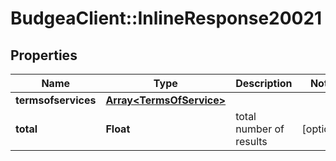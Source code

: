 # BudgeaClient::InlineResponse20021

## Properties
Name | Type | Description | Notes
------------ | ------------- | ------------- | -------------
**termsofservices** | [**Array&lt;TermsOfService&gt;**](TermsOfService.md) |  | 
**total** | **Float** | total number of results | [optional] 


